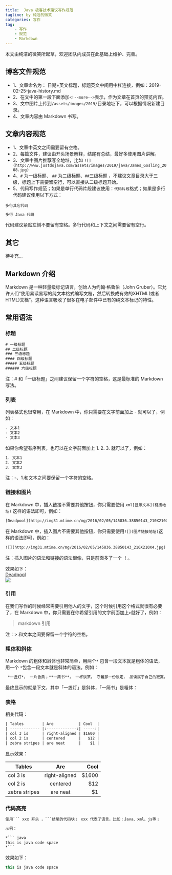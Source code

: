 ```yaml
---
title:  Java 极客技术建议写作规范
tagline: by 纯洁的微笑
categories: 写作
tag: 
    - 写作
    - 规范
    - Markdown
---
```


本文由纯洁的微笑所起草，欢迎团队内成员在此基础上维护、完善。

<!--more-->


## 博客文件规范

- 1、文章命名为： 日期+英文标题，标题英文中间用中杠连接，例如：2019-02-25-java-history.md
- 2、在文中的第一段下面添加`<!--more-->`表示，作为文章在首页的预览内容。
- 3、文中图片上传到`/assets/images/2019/`目录地址下，可以根据情况新建目录。
- 4、文章内容由 Markdown 书写。


## 文章内容规范

- 1、文章中英文之间需要留有空格。     
- 2、每篇文件，建议由开头场景解释，结尾有总结，最好多使用图片讲解。  
- 3、文章中图片推荐写全地址，比如 `![](http://www.justdojava.com/assets/images/2019/java/James_Gosling_2008.jpg) `  
- 4、`#` 为一级标题、 `##` 为二级标题、`##`三级标题 ，不建议文章目录大于三级，标题上下需要留空行，可以直接从二级标题开始。  
- 5、代码写作规范；如果是单行代码片段建议使用：`代码片段`格式；如果是多行代码建议使用以下方式：  

```
多行其它代码
```

``` java
多行 Java 代码
```

代码建议紧贴左侧不要留有空格。多行代码和上下文之间需要留有空行。


## 其它

待补充...


## Markdown 介绍
Markdown 是一种轻量级标记语言，创始人为约翰·格鲁伯（John Gruber）。它允许人们“使用易读易写的纯文本格式编写文档，然后转换成有效的XHTML(或者HTML)文档”。这种语言吸收了很多在电子邮件中已有的纯文本标记的特性。

## 常用语法

### 标题

``` xml
# 一级标题
## 二级标题
### 三级标题
#### 四级标题
##### 五级标题
###### 六级标题
```

注：# 和「一级标题」之间建议保留一个字符的空格，这是最标准的 Markdown 写法。

### 列表

列表格式也很常用，在 Markdown 中，你只需要在文字前面加上 - 就可以了，例如：

``` xml
- 文本1
- 文本2
- 文本3
```

如果你希望有序列表，也可以在文字前面加上 1. 2. 3. 就可以了，例如：

```  xml
1. 文本1
2. 文本2
3. 文本3
```

注：-、1.和文本之间要保留一个字符的空格。

### 链接和图片

在 Markdown 中，插入链接不需要其他按钮，你只需要使用 `xml[显示文本](链接地址)` 这样的语法即可，例如：

```  xml
[Deadpool](http://img31.mtime.cn/mg/2016/02/05/145836.38850143_210X210X4.jpg)
```

在 Markdown 中，插入图片不需要其他按钮，你只需要使用`![](图片链接地址)`这样的语法即可，例如：

``` xml
![](http://img31.mtime.cn/mg/2016/02/05/145836.38850143_210X210X4.jpg)
```

注：插入图片的语法和链接的语法很像，只是前面多了一个 ！。

效果如下：<br />
[Deadpool](http://img31.mtime.cn/mg/2016/02/05/145836.38850143_210X210X4.jpg)<br />
![](http://img31.mtime.cn/mg/2016/02/05/145836.38850143_210X210X4.jpg)

### 引用

在我们写作的时候经常需要引用他人的文字，这个时候引用这个格式就很有必要了，在 Markdown 中，你只需要在你希望引用的文字前面加上`>`就好了，例如：

> markdown 引用

注：> 和文本之间要保留一个字符的空格。

###  粗体和斜体

Markdown 的粗体和斜体也非常简单，用两个`*`  包含一段文本就是粗体的语法，用一个 `*`包含一段文本就是斜体的语法。例如：

```  xml
 *一盏灯*， 一片昏黄；**一简书**， 一杯淡茶。 守着那一份淡定， 品读属于自己的寂寞。 保持淡定， 才能欣赏到最美丽
```

最终显示的就是下文，其中「一盏灯」是斜体，「一简书」是粗体：

### 表格

相关代码：

```  xml
| Tables        | Are           | Cool  |
| ------------- |:-------------:| -----:|
| col 3 is      | right-aligned | $1600 |
| col 2 is      | centered      |   $12 |
| zebra stripes | are neat      |    $1 |
```

显示效果：


| Tables        | Are           | Cool  |
| ------------- |:-------------:| -----:|
| col 3 is      | right-aligned | $1600 |
| col 2 is      | centered      |   $12 |
| zebra stripes | are neat      |    $1 |


### 代码高亮

```  xml
使用``` xxx 开头 ，```结尾的代码块； xxx 代表了语言，比如：Java、xml、js等；

示例：

*``` java
this is java code space
*```
```

效果如下：

``` java
this is java code space
```